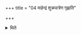 +++
title = "04 माहेन्द्रं शुक्रपात्रेण गृह्णाति"

+++

<details><summary>थिते</summary>

माहेन्द्रं शुक्रपात्रेण गृह्णाति । महाँ इन्द्रो य ओजसेति ग्रहणसादनौ ४
</details>
